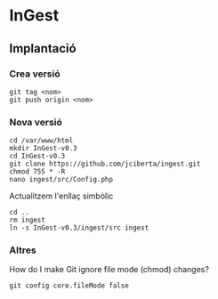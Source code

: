 # InGest

## Implantació

### Crea versió

```
git tag <nom>
git push origin <nom>
```

### Nova versió

```
cd /var/www/html
mkdir InGest-v0.3
cd InGest-v0.3
git clone https://github.com/jciberta/ingest.git
chmod 755 * -R
nano ingest/src/Config.php
```

Actualitzem l'enllaç simbòlic
```
cd ..
rm ingest
ln -s InGest-v0.3/ingest/src ingest
```

### Altres

How do I make Git ignore file mode (chmod) changes?
```
git config core.fileMode false
```
